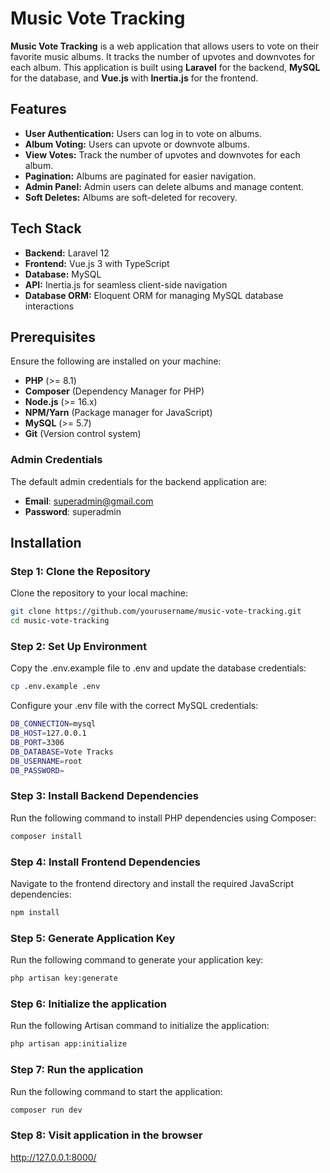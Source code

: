 # Music Vote Tracking

**Music Vote Tracking** is a web application that allows users to vote on their favorite music albums. It tracks the number of upvotes and downvotes for each album. This application is built using **Laravel** for the backend, **MySQL** for the database, and **Vue.js** with **Inertia.js** for the frontend.

## Features

- **User Authentication:** Users can log in to vote on albums.
- **Album Voting:** Users can upvote or downvote albums.
- **View Votes:** Track the number of upvotes and downvotes for each album.
- **Pagination:** Albums are paginated for easier navigation.
- **Admin Panel:** Admin users can delete albums and manage content.
- **Soft Deletes:** Albums are soft-deleted for recovery.

## Tech Stack

- **Backend:** Laravel 12
- **Frontend:** Vue.js 3 with TypeScript
- **Database:** MySQL
- **API:** Inertia.js for seamless client-side navigation
- **Database ORM:** Eloquent ORM for managing MySQL database interactions

## Prerequisites

Ensure the following are installed on your machine:

- **PHP** (>= 8.1)
- **Composer** (Dependency Manager for PHP)
- **Node.js** (>= 16.x)
- **NPM/Yarn** (Package manager for JavaScript)
- **MySQL** (>= 5.7)
- **Git** (Version control system)

### Admin Credentials

The default admin credentials for the backend application are:

- **Email**: superadmin@gmail.com
- **Password**: superadmin

## Installation

### Step 1: Clone the Repository

Clone the repository to your local machine:
```bash
git clone https://github.com/yourusername/music-vote-tracking.git
cd music-vote-tracking
```

### Step 2: Set Up Environment

Copy the .env.example file to .env and update the database credentials:
```bash
cp .env.example .env
```

Configure your .env file with the correct MySQL credentials:
```bash
DB_CONNECTION=mysql
DB_HOST=127.0.0.1
DB_PORT=3306
DB_DATABASE=Vote Tracks
DB_USERNAME=root
DB_PASSWORD=
```

### Step 3: Install Backend Dependencies

Run the following command to install PHP dependencies using Composer:
```bash
composer install
```

### Step 4: Install Frontend Dependencies

Navigate to the frontend directory and install the required JavaScript dependencies:
```bash
npm install
```

### Step 5: Generate Application Key

Run the following command to generate your application key:
```bash
php artisan key:generate
```

### Step 6: Initialize the application 

Run the following Artisan command to initialize the application:
```bash
php artisan app:initialize
```

### Step 7: Run the application 

Run the following command to start the application:
```bash
composer run dev
```

### Step 8: Visit application in the browser

http://127.0.0.1:8000/